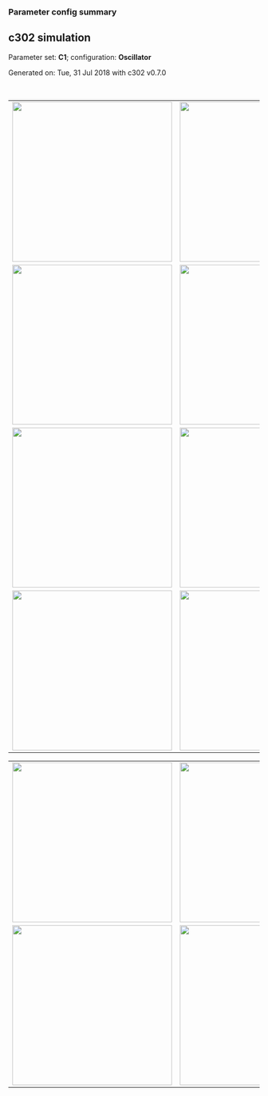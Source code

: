 ### Parameter config summary 
<h2>c302 simulation</h2>
<p>Parameter set: <b>C1</b>; configuration: <b>Oscillator</b></p>
<p>Generated on: Tue, 31 Jul 2018 with c302 v0.7.0</p><br/>
<table>

<tr>
  <td><a href="images/neurons_C1_Oscillator.png"><img alt=" " src="images/neurons_C1_Oscillator.png" height="320"/></a></td>
  <td><a href="images/traces_neuron_Oscillator_C1.png"><img alt=" " src="images/traces_neuron_Oscillator_C1.png" height="320"/></a></td>
</tr>

<tr>
  <td><a href="images/neuron_activity_C1_Oscillator.png"><img alt=" " src="images/neuron_activity_C1_Oscillator.png" height="320"/></a></td>
  <td><a href="images/traces_neuron_activity_Oscillator_C1.png"><img alt=" " src="images/traces_neuron_activity_Oscillator_C1.png" height="320"/></a></td>
</tr>

<tr>
  <td><a href="images/muscles_C1_Oscillator.png"><img alt=" " src="images/muscles_C1_Oscillator.png" height="320"/></a></td>
  <td><a href="images/traces_muscles_Oscillator_C1.png"><img alt=" " src="images/traces_muscles_Oscillator_C1.png" height="320"/></a></td>
</tr>

<tr>
  <td><a href="images/muscle_activity_C1_Oscillator.png"><img alt=" " src="images/muscle_activity_C1_Oscillator.png" height="320"/></a></td>
  <td><a href="images/traces_muscles_activity_Oscillator_C1.png"><img alt=" " src="images/traces_muscles_activity_Oscillator_C1.png" height="320"/></a></td>
</tr>
</table>
<table>

<tr><td><a href="images/c302_C1_Oscillator_exc_to_neurons.png"><img alt=" " src="images/c302_C1_Oscillator_exc_to_neurons.png" height="320"/></a></td>

  <td><a href="images/c302_C1_Oscillator_inh_to_neurons.png"><img alt=" " src="images/c302_C1_Oscillator_inh_to_neurons.png" height="320"/></a></td>

  <td><a href="images/c302_C1_Oscillator_elec_neurons_neurons.png"><img alt=" " src="images/c302_C1_Oscillator_elec_neurons_neurons.png" height="320"/></a></td></tr>

<tr><td><a href="images/c302_C1_Oscillator_exc_to_muscles.png"><img alt=" " src="images/c302_C1_Oscillator_exc_to_muscles.png" height="320"/></a></td>

  <td><a href="images/c302_C1_Oscillator_inh_to_muscles.png"><img alt=" " src="images/c302_C1_Oscillator_inh_to_muscles.png" height="320"/></a></td></tr>
</table>
